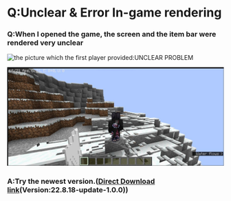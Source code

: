 # Q:Unclear & Error In-game rendering

### Q:When I opened the game, the screen and the item bar were rendered very unclear

![the picture which the first player provided:UNCLEAR PROBLEM](../.gitbook/assets/Screenshot\_2022-08-14-13-38-22-46\_d17cc25ab2657fbd260b0454040eb4aa.jpg)

![the picture which the second player provided:ERROR RENDERING](<../.gitbook/assets/image (39).png>)

### A:Try the newest version.([Direct Download link](https://github.com/Tungstend/HMCL-PE/releases/download/22.8.18/HMCLPE-release.apk)(Version:22.8.18-update-1.0.0))
